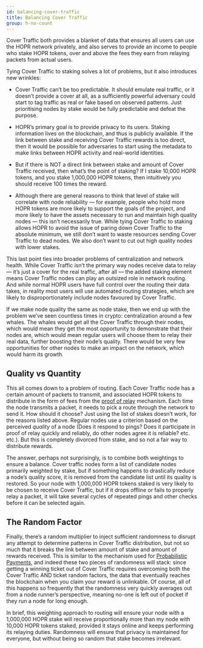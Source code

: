 ```yaml
---
id: balancing-cover-traffic
title: Balancing Cover Traffic
group: h-no-count
---
```


Cover Traffic both provides a blanket of data that ensures all users can use the HOPR network privately, and also serves to provide an income to people who stake HOPR tokens, over and above the fees they earn from relaying packets from actual users.

Tying Cover Traffic to staking solves a lot of problems, but it also introduces new wrinkles:

- Cover Traffic can’t be too predictable. It should emulate real traffic, or it doesn’t provide a cover at all, as a sufficiently powerful adversary could start to tag traffic as real or fake based on observed patterns. Just prioritising nodes by stake would be fully predictable and defeat the purpose.

- HOPR’s primary goal is to provide privacy to its users. Staking information lives on the blockchain, and thus is publicly available. If the link between stake and receiving Cover Traffic rewards is too direct, then it would be possible for adversaries to start using the metadata to make links between HOPR activity and real-world identities.

- But if there is NOT a direct link between stake and amount of Cover Traffic received, then what’s the point of staking? If I stake 10,000 HOPR tokens, and you stake 1,000,000 HOPR tokens, then intuitively you should receive 100 times the reward.

- Although there are general reasons to think that level of stake will correlate with node reliability — for example, people who hold more HOPR tokens are more likely to support the goals of the project, and more likely to have the assets necessary to run and maintain high quality nodes — this isn’t necessarily true. While tying Cover Traffic to staking allows HOPR to avoid the issue of paring down Cover Traffic to the absolute minimum, we still don’t want to waste resources sending Cover Traffic to dead nodes. We also don’t want to cut out high quality nodes with lower stakes.

This last point ties into broader problems of centralization and network health. While Cover Traffic isn’t the primary way nodes receive data to relay — it’s just a cover for the real traffic, after all — the added staking element means Cover Traffic nodes can play an outsized role in network routing. And while normal HOPR users have full control over the routing their data takes, in reality most users will use automated routing strategies, which are likely to disproportionately include nodes favoured by Cover Traffic.

If we make node quality the same as node stake, then we end up with the problem we’ve seen countless times in crypto: centralization around a few whales. The whales would get all the Cover Traffic through their nodes, which would mean they get the most opportunity to demonstrate that their nodes are, which would mean regular users will choose them to relay their real data, further boosting their node’s quality. There would be very few opportunities for other nodes to make an impact on the network, which would harm its growth.

## Quality vs Quantity

This all comes down to a problem of routing. Each Cover Traffic node has a certain amount of packets to transmit, and associated HOPR tokens to distribute in the form of fees from the [proof of relay](https://medium.com/hoprnet/hopr-basics-proof-of-relay-31ec686e9c11) mechanism. Each time the node transmits a packet, it needs to pick a route through the network to send it. How should it choose? Just using the list of stakes doesn’t work, for the reasons listed above. Regular nodes use a criterion based on the perceived _quality_ of a node (Does it respond to pings? Does it participate in proof of relay quickly and reliably, do other nodes agree it is reliable? etc. etc.). But this is completely divorced from stake, and so not a fair way to distribute rewards.

The answer, perhaps not surprisingly, is to combine both weightings to ensure a balance. Cover traffic nodes form a list of candidate nodes primarily weighted by stake, but if something happens to drastically reduce a node’s quality score, it is removed from the candidate list until its quality is restored. So your node with 1,000,000 HOPR tokens staked is very likely to be chosen to receive Cover Traffic, but if it drops offline or fails to properly relay a packet, it will take several cycles of repeated pings and other checks before it can be selected again.

## The Random Factor

Finally, there’s a random multiplier to inject sufficient randomness to disrupt any attempt to determine patterns in Cover Traffic distribution, but not so much that it breaks the link between amount of stake and amount of rewards received. This is similar to the mechanism used for [Probabilistic Payments](https://medium.com/hoprnet/hopr-basics-probabilistic-payments-3af787fc177), and indeed these two pieces of randomness will stack: since getting a winning ticket out of Cover Traffic requires overcoming both the Cover Traffic AND ticket random factors, the data that eventually reaches the blockchain when you claim your reward is unlinkable. Of course, all of this happens so frequently that the randomness very quickly averages out from a node runner’s perspective, meaning no-one is left out of pocket if they run a node for long enough.

In brief, this weighting approach to routing will ensure your node with a 1,000,000 HOPR stake will receive proportionally more than my node with 10,000 HOPR tokens staked, provided it stays online and keeps performing its relaying duties. Randomness will ensure that privacy is maintained for everyone, but without being so random that stake becomes irrelevant.
